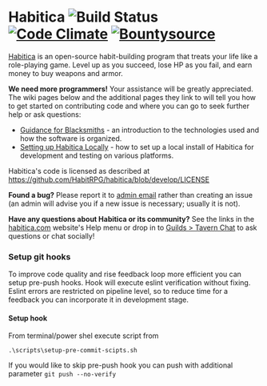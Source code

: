Habitica ![Build Status](https://github.com/HabitRPG/habitica/workflows/Test/badge.svg) [![Code Climate](https://codeclimate.com/github/HabitRPG/habitrpg.svg)](https://codeclimate.com/github/HabitRPG/habitrpg) [![Bountysource](https://api.bountysource.com/badge/tracker?tracker_id=68393)](https://www.bountysource.com/trackers/68393-habitrpg?utm_source=68393&utm_medium=shield&utm_campaign=TRACKER_BADGE)
===============

[Habitica](https://habitica.com) is an open-source habit-building program that treats your life like a role-playing game. Level up as you succeed, lose HP as you fail, and earn money to buy weapons and armor.

**We need more programmers!** Your assistance will be greatly appreciated. The wiki pages below and the additional pages they link to will tell you how to get started on contributing code and where you can go to seek further help or ask questions:
* [Guidance for Blacksmiths](https://habitica.fandom.com/wiki/Guidance_for_Blacksmiths) - an introduction to the technologies used and how the software is organized.
* [Setting up Habitica Locally](https://habitica.fandom.com/wiki/Setting_up_Habitica_Locally) - how to set up a local install of Habitica for development and testing on various platforms.

Habitica's code is licensed as described at https://github.com/HabitRPG/habitica/blob/develop/LICENSE

**Found a bug?** Please report it to [admin email](mailto:admin@habitica.com) rather than creating an issue (an admin will advise you if a new issue is necessary; usually it is not).

**Have any questions about Habitica or its community?** See the links in the [habitica.com](https://habitica.com) website's Help menu or drop in to [Guilds > Tavern Chat](https://habitica.com/groups/tavern) to ask questions or chat socially!


### Setup git hooks
To improve code quality and rise feedback loop more efficient you can setup pre-push hooks.
Hook will execute eslint verification without fixing.
Eslint errors are restricted on pipeline level, so to reduce time for a feedback you can incorporate it in development stage.
#### Setup hook
From terminal/power shel execute script from
```
.\scripts\setup-pre-commit-scipts.sh
```
If you would like to skip pre-push hook you can push with additional parameter
`git push --no-verify`
